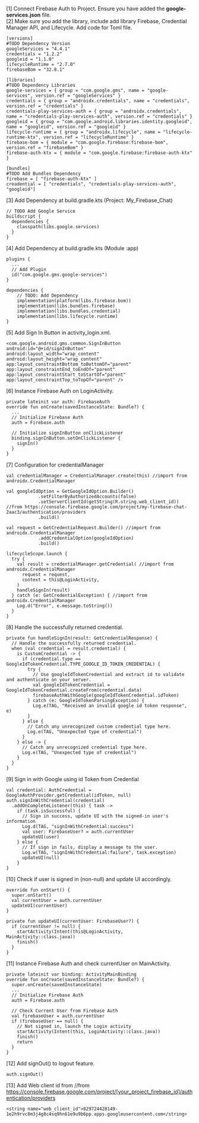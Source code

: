 
[1] Connect Firebase Auth to Project. Ensure you have added the **google-services.json** file. <br>
[2] Make sure you add the library, include add library Firebase, Credential Manager API, and Lifecycle. Add code for Toml file. <br>
```
[versions]
#TODO Dependency Version
googleServices = "4.4.1"
credentials = "1.2.2"
googleid = "1.1.0"
lifecycleRuntime = "2.7.0"
firebaseBom = "32.8.1"

[libraries]
#TODO Dependency Libraries
google-services = { group = "com.google.gms", name = "google-services", version.ref = "googleServices" }
credentials = { group = "androidx.credentials", name = "credentials", version.ref = "credentials" }
credentials-play-services-auth = { group = "androidx.credentials", name = "credentials-play-services-auth", version.ref = "credentials" }
googleid = { group = "com.google.android.libraries.identity.googleid", name = "googleid", version.ref = "googleid" }
lifecycle-runtime = { group = "androidx.lifecycle", name = "lifecycle-runtime-ktx", version.ref = "lifecycleRuntime" }
firebase-bom = { module = "com.google.firebase:firebase-bom", version.ref = "firebaseBom" }
firebase-auth-ktx = { module = "com.google.firebase:firebase-auth-ktx" }

[bundles]
#TODO Add Bundles Dependency
firebase = [ "firebase-auth-ktx" ]
creadential = [ "credentials", "credentials-play-services-auth", "googleid"]
```

[3] Add Dependency at build.gradle.kts (Project: My_Firebase_Chat) <br>
```
// TODO Add Google Service
buildscript { 
  dependencies { 
    classpath(libs.google.services)
  }
}
```

[4] Add Dependency at build.gradle.kts (Module :app) <br>
```
plugins {
  ...
  // Add Plugin
  id("com.google.gms.google-services")
}

dependencies {
    // TODO: Add Dependency
    implementation(platform(libs.firebase.bom))
    implementation(libs.bundles.firebase)
    implementation(libs.bundles.credential)
    implementation(libs.lifecycle.runtime)
}
```

[5] Add Sign In Button in activity_login.xml. <br>
```
<com.google.android.gms.common.SignInButton
android:id="@+id/signInButton"
android:layout_width="wrap_content"
android:layout_height="wrap_content"
app:layout_constraintBottom_toBottomOf="parent"
app:layout_constraintEnd_toEndOf="parent"
app:layout_constraintStart_toStartOf="parent"
app:layout_constraintTop_toTopOf="parent" />
```

[6] Instance Firebase Auth on LoginActivity. <br>
```
private lateinit var auth: FirebaseAuth
override fun onCreate(savedInstanceState: Bundle?) {
  ...
  // Initialize Firebase Auth
  auth = Firebase.auth

  // Initialize signInButton onClickListener 
  binding.signInButton.setOnClickListener {
    signIn()
  } 
}
```

[7] Configuration for credentialManager <br>
```
val credentialManager = CredentialManager.create(this) //import from androidx.CredentialManager

val googleIdOption = GetGoogleIdOption.Builder()
            .setFilterByAuthorizedAccounts(false)
            .setServerClientId(getString(R.string.web_client_id)) //from https://console.firebase.google.com/project/my-firebase-chat-2aac3/authentication/providers
            .build()

val request = GetCredentialRequest.Builder() //import from androidx.CredentialManager
            .addCredentialOption(googleIdOption)
            .build()

lifecycleScope.launch {
  try {
    val result = credentialManager.getCredential( //import from androidx.CredentialManager
      request = request,
      context = this@LoginActivity,
    )
    handleSignIn(result)
  } catch (e: GetCredentialException) { //import from androidx.CredentialManager
    Log.d("Error", e.message.toString())
  }
}
```

[8] Handle the successfully returned credential. <br>
```
private fun handleSignIn(result: GetCredentialResponse) { 
  // Handle the successfully returned credential. 
  when (val credential = result.credential) { 
    is CustomCredential -> {
      if (credential.type == GoogleIdTokenCredential.TYPE_GOOGLE_ID_TOKEN_CREDENTIAL) {
        try {
          // Use googleIdTokenCredential and extract id to validate and authenticate on your server.
          val googleIdTokenCredential = GoogleIdTokenCredential.createFrom(credential.data)
          firebaseAuthWithGoogle(googleIdTokenCredential.idToken)
        } catch (e: GoogleIdTokenParsingException) {
          Log.e(TAG, "Received an invalid google id token response", e)
        }
      } else {
        // Catch any unrecognized custom credential type here.
        Log.e(TAG, "Unexpected type of credential")
      }
    } else -> {
      // Catch any unrecognized credential type here.
      Log.e(TAG, "Unexpected type of credential")
    }
  }
}
```

[9]  Sign in with Google using id Token from Credential <br>
```
val credential: AuthCredential = GoogleAuthProvider.getCredential(idToken, null)
auth.signInWithCredential(credential)
  .addOnCompleteListener(this) { task ->
    if (task.isSuccessful) {
      // Sign in success, update UI with the signed-in user's information
      Log.d(TAG, "signInWithCredential:success")
      val user: FirebaseUser? = auth.currentUser
      updateUI(user)
    } else {
      // If sign in fails, display a message to the user.
      Log.w(TAG, "signInWithCredential:failure", task.exception)
      updateUI(null)
    } 
}
```

[10] Check if user is signed in (non-null) and update UI accordingly. <br>
```
override fun onStart() {
  super.onStart()
  val currentUser = auth.currentUser
  updateUI(currentUser)
}

private fun updateUI(currentUser: FirebaseUser?) {
  if (currentUser != null) {
    startActivity(Intent(this@LoginActivity, MainActivity::class.java))
    finish()
  }
}
```

[11] Instance Firebase Auth and check currentUser on MainActivity. <br>
```
private lateinit var binding: ActivityMainBinding
override fun onCreate(savedInstanceState: Bundle?) { 
  super.onCreate(savedInstanceState)
  ...
  // Initialize Firebase Auth
  auth = Firebase.auth

  // Check Current User from Firebase Auth
  val firebaseUser = auth.currentUser
  if (firebaseUser == null) {
    // Not signed in, launch the Login activity
    startActivity(Intent(this, LoginActivity::class.java))
    finish()
    return
  }
}
```

[12] Add signOut() to logout feature. <br>
```
auth.signOut()
```
 
[13] Add Web client id from //from https://console.firebase.google.com/project/[your_project_firebase_id]/authentication/providers <br>
```
<string name="web_client_id">829724428149-1e2h9rvc8m3j4g8c4sq9hn61e9u9b6pp.apps.googleusercontent.com</string>
```